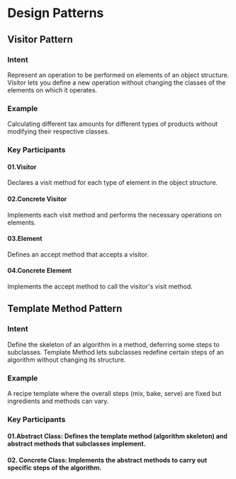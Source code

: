 # Design Patterns
## Visitor Pattern

### Intent
Represent an operation to be performed on elements of an object structure. Visitor lets you define a new operation without changing the classes of the elements on which it operates.

### Example
Calculating different tax amounts for different types of products without modifying their respective classes.

### Key Participants
#### 01.Visitor
Declares a visit method for each type of element in the object structure.
#### 02.Concrete Visitor
Implements each visit method and performs the necessary operations on elements.
#### 03.Element
Defines an accept method that accepts a visitor.
#### 04.Concrete Element
Implements the accept method to call the visitor's visit method.

## Template Method Pattern
### Intent
Define the skeleton of an algorithm in a method, deferring some steps to subclasses. Template Method lets subclasses redefine certain steps of an algorithm without changing its structure.

### Example
A recipe template where the overall steps (mix, bake, serve) are fixed but ingredients and methods can vary.

### Key Participants
 #### 01.Abstract Class: Defines the template method (algorithm skeleton) and abstract methods that subclasses implement.
 #### 02. Concrete Class: Implements the abstract methods to carry out specific steps of the algorithm.

